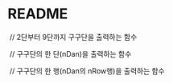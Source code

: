 # README

​	// 2단부터 9단까지 구구단을 출력하는 함수

​	// 구구단의 한 단(nDan)을 출력하는 함수

​	// 구구단의 한 행(nDan의 nRow행)을 출력하는 함수
